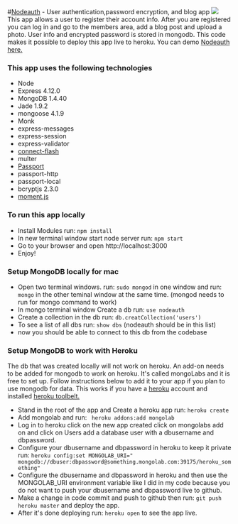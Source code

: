 #<a href="https://nodeauth-app.herokuapp.com/users/login">Nodeauth</a> - User authentication,password encryption, and blog app 
<a href="https://codeclimate.com/github/iposton/nodeauth"><img src="https://codeclimate.com/github/iposton/nodeauth/badges/gpa.svg" /></a><br>
This app allows a user to register their account info. After you are registered you can log in and go to the members area, add a blog post and upload a photo. User info and encrypted password is stored in mongodb. This code makes it possible to deploy this app live to heroku. You can demo <a href="https://nodeauth-app.herokuapp.com/users/login">Nodeauth here.</a>

<h3>This app uses the following technologies</h3>
  <ul>
    <li>Node</li>
    <li>Express 4.12.0</li>
    <li>MongoDB 1.4.40</li>
    <li>Jade 1.9.2</li>
    <li>mongoose 4.1.9</li>
    <li>Monk</li>
    <li>express-messages</li>
    <li>express-session</li>
    <li>express-validator</li>
    <li><a href="https://github.com/jaredhanson/connect-flash">connect-flash</a></li>
    <li>multer</li>
    <li><a href="passportjs.org">Passport</a></li>
    <li>passport-http</li>
    <li>passport-local</li>
    <li>bcryptjs 2.3.0</li>
    <li><a href="http://momentjs.com/">moment.js</a></li>
    
  </ul>

<h3>To run this app locally</h3>
<ul>
<li>Install Modules run: <code>npm install</code></li>
<li>In new terminal window start node server run: <code>npm start</code></li>
<li>Go to your browser and open http://localhost:3000</li>
<li>Enjoy!</li>
</ul>

<h3>Setup MongoDB locally for mac</h3>
<ul>
<li>Open two terminal windows. run: <code>sudo mongod</code> in one window and run: <code>mongo</code> in the other teminal window at the same time. (mongod needs to run for mongo command to work)</li>
<li>In mongo terminal window Create a db run: <code>use nodeauth</code></li>
<li>Create a collection in the db run: <code>db.creatCollection('users')</code></li>
<li>To see a list of all dbs run: <code>show dbs</code> (nodeauth should be in this list)</li>
<li>now you should be able to connect to this db from the codebase</li>
</ul>

<h3>Setup MongoDB to work with Heroku</h3>
The db that was created locally will not work on heroku. An add-on needs to be added for mongodb to work on heroku. It's called mongoLabs and it is free to set up. Follow instructions below to add it to your app if you plan to use mongodb for data. This works if you have a <a href="https://www.heroku.com/">heroku</a> account and installed <a href="https://toolbelt.heroku.com/">heroku toolbelt.</a>
<ul>
<li>Stand in the root of the app and Create a heroku app run: <code>heroku create</code></li>
<li>Add mongolab and run: <code> heroku addons:add mongolab</code></li>
<li>Log in to heroku click on the new app created click on mongolabs add on and click on Users add a database user with a dbusername and dbpassword.</li>
<li>Configure your dbusername and dbpassword in heroku to keep it private run: <code>heroku config:set MONGOLAB_URI=" mongodb://dbuser:dbpassword@something.mongolab.com:39175/heroku_something"</code></li>
<li>Configure the dbusername and dbpassword in heroku and then use the MONGOLAB_URI environment variable like I did in my code because you do not want to push your dbusername and dbpassword live to github.</li>
<li>Make a change in code commit and push to github then run: <code>git push heroku master</code> and deploy the app.</li>
<li>After it's done deploying run: <code>heroku open</code> to see the app live.
</ul>

